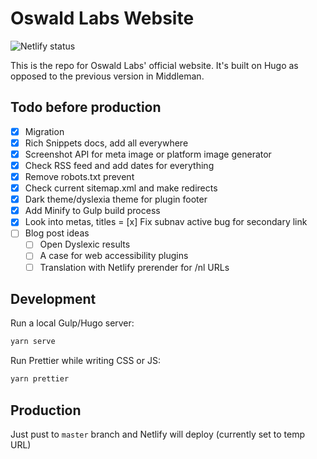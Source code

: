# Oswald Labs Website

![Netlify status](https://img.shields.io/endpoint.svg?url=https%3A%2F%2Fdeveloper.oswaldlabs.com%2Fnetlify-status%2F57369451-c166-4c9e-87e2-f51b86d4424e)

This is the repo for Oswald Labs' official website. It's built on Hugo as opposed to the previous version in Middleman.

## Todo before production

- [x] Migration
- [x] Rich Snippets docs, add all everywhere
- [x] Screenshot API for meta image or platform image generator
- [x] Check RSS feed and add dates for everything
- [x] Remove robots.txt prevent
- [x] Check current sitemap.xml and make redirects
- [x] Dark theme/dyslexia theme for plugin footer
- [x] Add Minify to Gulp build process
- [x] Look into metas, titles
= [x] Fix subnav active bug for secondary link
- [ ] Blog post ideas
   - [ ] Open Dyslexic results
   - [ ] A case for web accessibility plugins
   - [ ] Translation with Netlify prerender for /nl URLs

## Development

Run a local Gulp/Hugo server:

```bash
yarn serve
```

Run Prettier while writing CSS or JS:

```bash
yarn prettier
```

## Production

Just pust to `master` branch and Netlify will deploy (currently set to temp URL)
